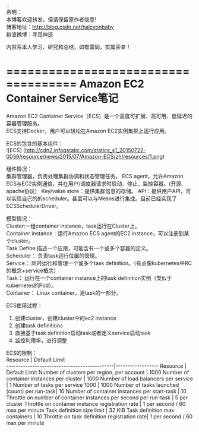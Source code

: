 ..  
声明：   
本博客欢迎转发，但请保留原作者信息!   
博客地址：http://blog.csdn.net/halcyonbaby   
新浪微博：寻觅神迹

内容系本人学习、研究和总结，如有雷同，实属荣幸！   

====================================
Amazon EC2 Container Service笔记
====================================
Amazon EC2 Container Service（ECS）是一个高度可扩展、高可用、低延迟的容器管理服务。  
ECS支持Docker，用户可以轻松在Amazon EC2实例集群上运行应用。  

ECS的包含的基本组件：    
![ECS] (http://cdn2.infoqstatic.com/statics_s1_20150722-0039/resource/news/2015/07/Amazon-ECS/zh/resources/1.png)

组件情况：  
集群管理器，负责处理集群协调和状态管理任务。
ECS agent，允许Amazon ECS与EC2实例通信，并在用户/调度器请求时启动、停止、监控容器。(开源、apache协议）
Key/value store：提供集群信息的存储。
API：提供用户API，可以实现自己的的scheduler。甚至可以与Mesos进行集成。目前已经实现了
ECSSchedulerDriver。

模型情况：  
Cluster:一组container instance，task运行在Cluster上。   
Container instance：运行Amazon ECS agent的EC2 instance，可以注册到某个cluster。  
Task Define:描述一个应用，可能含有一个或多个容器的定义。    
Scheduler： 负责task运行位置的管理。  
Service： 同时运行和管理一个或多个task definition。（有点像kubernetes中RC的概念+service概念）    
Task： 运行在一个container instance上的task definition实例（类似于kubernetes的Pod）。  
Container： Linux container，是task的一部分。 

ECS使用过程：  
1. 创建cluster，创建cluster中的ec2 instance  
2. 创建task definitions  
3. 直接基于task definition启动task或者定义service启动task  
4. 监控利用率，进行调整   

ECS的限制：    
Resource                                     |   Default Limit                         
---------------------------------------------|------------------ 
Resource                                     |   Default Limit
Number of clusters per region, per account   |   1000
Number of container instances per cluster    |	 1000
Number of load balancers per service	     |   1
Number of tasks per service	1000             |   1000
Number of tasks launched (count) per run-task| 	10
Number of container instances per start-task | 	10
Throttle on number of container instances per second per run-task | 	5 per cluster
Throttle on container instance registration rate                  | 	1 per second / 60 max per minute
Task definition size limit	                 | 32 KiB
Task definition max containers               |	10
Throttle on task definition registration rate|	1 per second / 60 max per minute



